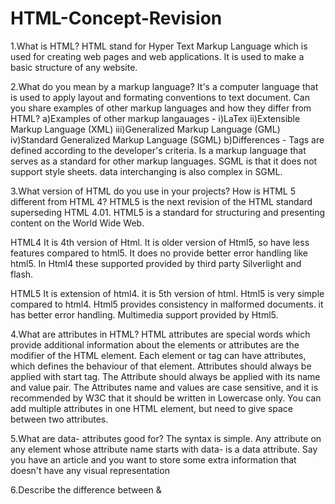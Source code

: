 # HTML-Concept-Revision
1.What is HTML?
HTML stand for Hyper Text Markup Language which is used for creating web pages and web applications.
It is used to make a basic structure of any website.

2.What do you mean by a markup language?
It's a computer language that is used to apply layout and formating conventions to text document.
Can you share examples of other markup languages and how they differ from HTML?
a)Examples of other markup langauages - 
i)LaTex
ii)Extensible Markup Language (XML)
iii)Generalized Markup Language (GML)
iv)Standard Generalized Markup Language (SGML)
b)Differences - 
Tags are defined according to the developer's criteria.	
Is a markup language that serves as a standard for other markup languages.
SGML is that it does not support style sheets.
data interchanging is also complex in SGML.

3.What version of HTML do you use in your projects? How is HTML 5 different from HTML 4?
HTML5 is the next revision of the HTML standard superseding HTML 4.01. HTML5 is a standard for structuring and presenting content on the World Wide Web.

HTML4
It is 4th version of Html.
It is older version of Html5, so have less features compared to html5.
It does no provide better error handling like html5.
In Html4 these supported provided by third party Silverlight and flash.

HTML5
It is extension of html4. it is 5th version of html.
Html5 is very simple compared to html4.
Html5 provides consistency in malformed documents.
it has better error handling.
Multimedia support provided by Html5.

4.What are attributes in HTML?
HTML attributes are special words which provide additional information about the elements or attributes are the modifier of the HTML element.
Each element or tag can have attributes, which defines the behaviour of that element.
Attributes should always be applied with start tag.
The Attribute should always be applied with its name and value pair.
The Attributes name and values are case sensitive, and it is recommended by W3C that it should be written in Lowercase only.
You can add multiple attributes in one HTML element, but need to give space between two attributes.

5.What are data- attributes good for?
The syntax is simple. Any attribute on any element whose attribute name starts with data- is a data attribute. Say you have an article and you want to store some extra information that doesn't have any visual representation

6.Describe the difference between &<script>, <script async> and <script defer>.
a)Script-
Pause the document parser
Create a new request to download the script
Execute the script after it's downloaded completely
Continue parsing the document
b)Script async-
After an async script is downloaded, the browser will pause the document parser, execute the script and resume parsing the document.
c)Script defer-
The defer script, on the other hand, will be executed only when the parser has completed its job.

7.Why is it generally a good idea to position CSS <link>s between <head></head&> and JS <script>s just before </body>? Do you know any exceptions?
You usually put the <link> tags in between the <head> to prevent Flash of Unstyled Content which gives the user something to look at while the rest of the page is being parsed.
Since Javascript blocks rendering by default, and the DOM and CSSOM construction can be also be delayed, it is usually best to keep scripts at the bottom of the page.
Exceptions are if you grab the scripts asynchronously, or at least defer them to the end of the page.